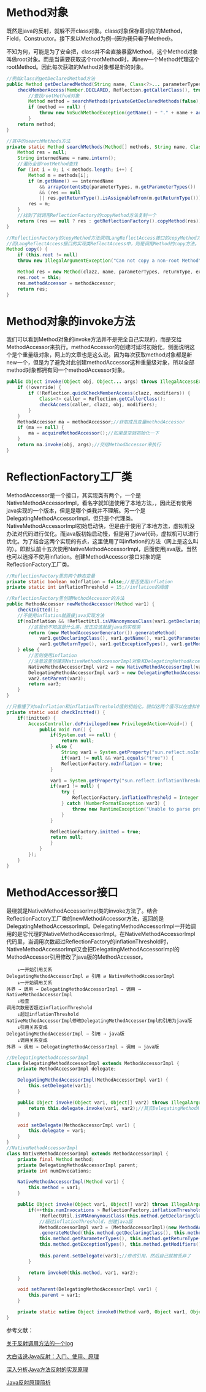 # Method对象
既然是java的反射，就躲不开class对象。class对象保存着对应的Method，Field，Constructor。接下来以Method为例~~（因为我只看了Method）~~。

不知为何，可能是为了安全把，class并不会直接暴露Method，这个Method对象叫做root对象。而是当需要获取这个rootMethod时，再new一个Method代理这个rootMethod。因此每次获取的Method对象都是新的对象。

```java
//例如class的getDeclaredMethod方法
public Method getDeclaredMethod(String name, Class<?>... parameterTypes) throws NoSuchMethodException, SecurityException {
	checkMemberAccess(Member.DECLARED, Reflection.getCallerClass(), true);
		//查找rootMethod对象
		Method method = searchMethods(privateGetDeclaredMethods(false), name, parameterTypes);
		if (method == null) {
			throw new NoSuchMethodException(getName() + "." + name + argumentTypesToString(parameterTypes));
		}
	return method;
}

//其中的searchMethods方法
private static Method searchMethods(Method[] methods, String name, Class<?>[] parameterTypes) {
	Method res = null;
	String internedName = name.intern();
	//遍历全部rootMethod查找
	for (int i = 0; i < methods.length; i++) {
		Method m = methods[i];
		if (m.getName() == internedName
			&& arrayContentsEq(parameterTypes, m.getParameterTypes())
			&& (res == null
			|| res.getReturnType().isAssignableFrom(m.getReturnType())))
		res = m;
	}
	//找到了就调用ReflectionFactory的copyMethod方法复制一个
	return (res == null ? res : getReflectionFactory().copyMethod(res));
}

//ReflectionFactory的copyMethod方法调用LangReflectAccess接口的copyMethod方法。
//而LangReflectAccess接口的实现类ReflectAccess中，则是调用Method的copy方法。
Method copy() {
	if (this.root != null)
	throw new IllegalArgumentException("Can not copy a non-root Method");

	Method res = new Method(clazz, name, parameterTypes, returnType, exceptionTypes, modifiers, slot, signature, annotations, parameterAnnotations, annotationDefault);//明显是new一个
	res.root = this;
	res.methodAccessor = methodAccessor;
	return res;
}
```

# Method对象的invoke方法
我们可以看到Method对象的invoke方法并不是完全自己实现的，而是交给MethodAccessor来执行。methodAccessor的创建时延时初始化，侧面说明这个是个重量级对象，网上的文章也是这么说。因为每次获取method对象都是新new一个，但是为了避免对此创建methodAccessor这种重量级对象，所以全部method对象都拥有同一个methodAccessor对象。
```java
public Object invoke(Object obj, Object... args) throws IllegalAccessException, IllegalArgumentException, InvocationTargetException {
	if (!override) {
		if (!Reflection.quickCheckMemberAccess(clazz, modifiers)) {
			Class<?> caller = Reflection.getCallerClass();
			checkAccess(caller, clazz, obj, modifiers);
		}
	}
	MethodAccessor ma = methodAccessor;//获取成员变量methodAccessor
	if (ma == null) {
		ma = acquireMethodAccessor();//如果是空就初始化一下
	}
	return ma.invoke(obj, args);//交给MethodAccessor来执行
}
```

# ReflectionFactory工厂类
MethodAccessor是一个接口，其实现类有两个，一个是NativeMethodAccessorImpl，看名字就知道使用了本地方法，，因此还有使用java实现的一个版本，但是是哪个类我并不理解。另一个是DelegatingMethodAccessorImpl，但只是个代理类。NativeMethodAccessorImpl初始启动快，但是由于使用了本地方法，虚拟机没办法对代码进行优化。而java版初始启动慢，但是用了java代码，虚拟机可以进行优化。为了结合这两个实现的有点，这里使用了叫inflation的方法（网上是这么叫的）。即默认前十五次使用NativeMethodAccessorImpl，后面使用java版。当然也可以选择不使用inflation。创建MethodAccessor接口对象的是ReflectionFactory工厂类。
```java
//ReflectionFactory里的两个静态变量
private static boolean noInflation = false;//是否使用inflation
private static int inflationThreshold = 15;//inflation的阈值

//ReflectionFactory里创建MethodAccessor的方法
public MethodAccessor newMethodAccessor(Method var1) {
	checkInitted();
	//不使用inflation就直接java实现方法
	if(noInflation && !ReflectUtil.isVMAnonymousClass(var1.getDeclaringClass())) {
		//这我也不知道是什么类，反正应该就是java的实现类
		return (new MethodAccessorGenerator()).generateMethod(
			var1.getDeclaringClass(), var1.getName(), var1.getParameterTypes(), 
			var1.getReturnType(), var1.getExceptionTypes(), var1.getModifiers());
	} else {
		//否则使用inflation
		//注意这里创建的NativeMethodAccessorImpl对象和DelegatingMethodAccessorImpl对象都是相互持有对方的引用
		NativeMethodAccessorImpl var2 = new NativeMethodAccessorImpl(var1);
		DelegatingMethodAccessorImpl var3 = new DelegatingMethodAccessorImpl(var2);
		var2.setParent(var3);
		return var3;
	}
}

//只看懂了对noInflation和inflationThreshold值的初始化，貌似这两个值可以在虚拟机启动是设置
private static void checkInitted() {
	if(!initted) {
		AccessController.doPrivileged(new PrivilegedAction<Void>() {
			public Void run() {
				if(System.out == null) {
					return null;
				} else {
					String var1 = System.getProperty("sun.reflect.noInflation");
					if(var1 != null && var1.equals("true")) {
					ReflectionFactory.noInflation = true;
				}

				var1 = System.getProperty("sun.reflect.inflationThreshold");
				if(var1 != null) {
					try {
						ReflectionFactory.inflationThreshold = Integer.parseInt(var1);
					} catch (NumberFormatException var3) {
						throw new RuntimeException("Unable to parse property sun.reflect.inflationThreshold", var3);
					}
				}

				ReflectionFactory.initted = true;
				return null;
				}
			}
		});
	}
}
```

# MethodAccessor接口
最绕就是NativeMethodAccessorImpl类的invoke方法了。结合ReflectionFactory工厂类的newMethodAccessor方法，返回的是DelegatingMethodAccessorImpl。DelegatingMethodAccessorImpl一开始调用的是它代理的NativeMethodAccessorImpl。在NativeMethodAccessorImpl代码里，当调用次数超过ReflectionFactory的inflationThreshold时，NativeMethodAccessorImpl又会把DelegatingMethodAccessorImpl的MethodAccessor引用修改了java版的MethodAccessor。
```
	↓一开始引用关系
DelegatingMethodAccessorImpl ⇄ 引用 ⇄ NativeMethodAccessorImpl
	↓一开始调用关系
外界 → 调用 → DelegatingMethodAccessorImpl → 调用 → NativeMethodAccessorImpl
	↓检查
调用次数是否超过inflationThreshold
	↓超过inflationThreshold
NativeMethodAccessorImpl修改DelegatingMethodAccessorImpl的引用为java版
	↓引用关系变成
DelegatingMethodAccessorImpl → 引用 → java版
	↓调用关系变成
外界 → 调用 → DelegatingMethodAccessorImpl → 调用 → java版
```

```java
//DelegatingMethodAccessorImpl
class DelegatingMethodAccessorImpl extends MethodAccessorImpl {
	private MethodAccessorImpl delegate;

	DelegatingMethodAccessorImpl(MethodAccessorImpl var1) {
		this.setDelegate(var1);
	}

	public Object invoke(Object var1, Object[] var2) throws IllegalArgumentException, InvocationTargetException {
		return this.delegate.invoke(var1, var2);//其实DelegatingMethodAccessorImpl自己没有任何实现，只不过是交给了别人，是个代理类
	}

	void setDelegate(MethodAccessorImpl var1) {
		this.delegate = var1;
	}
}
//NativeMethodAccessorImpl
class NativeMethodAccessorImpl extends MethodAccessorImpl {
	private final Method method;
	private DelegatingMethodAccessorImpl parent;
	private int numInvocations;

	NativeMethodAccessorImpl(Method var1) {
		this.method = var1;
	}

	public Object invoke(Object var1, Object[] var2) throws IllegalArgumentException, InvocationTargetException {
		if(++this.numInvocations > ReflectionFactory.inflationThreshold() && 
			!ReflectUtil.isVMAnonymousClass(this.method.getDeclaringClass())) {
			//超过inflationThreshold，创建java版
			MethodAccessorImpl var3 = (MethodAccessorImpl)(new MethodAccessorGenerator())
			.generateMethod(this.method.getDeclaringClass(), this.method.getName(), 
			this.method.getParameterTypes(), this.method.getReturnType(), 
			this.method.getExceptionTypes(), this.method.getModifiers());
			
			this.parent.setDelegate(var3);//修改引用，然后自己就被丢弃了
		}

		return invoke0(this.method, var1, var2);
	}

	void setParent(DelegatingMethodAccessorImpl var1) {
		this.parent = var1;
	}

	private static native Object invoke0(Method var0, Object var1, Object[] var2);//本地方法实现
}
```

参考文献：

[关于反射调用方法的一个log](http://rednaxelafx.iteye.com/blog/548536 "关于反射调用方法的一个log")

[大白话说Java反射：入门、使用、原理](https://www.cnblogs.com/chanshuyi/p/head_first_of_reflection.html "大白话说Java反射：入门、使用、原理")

[深入分析Java方法反射的实现原理](http://www.importnew.com/23902.html "深入分析Java方法反射的实现原理")

[Java反射原理简析](http://www.fanyilun.me/2015/10/29/Java%E5%8F%8D%E5%B0%84%E5%8E%9F%E7%90%86/ "Java反射原理简析")
